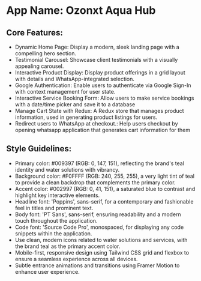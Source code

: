 # **App Name**: Ozonxt Aqua Hub

## Core Features:

- Dynamic Home Page: Display a modern, sleek landing page with a compelling hero section.
- Testimonial Carousel: Showcase client testimonials with a visually appealing carousel.
- Interactive Product Display: Display product offerings in a grid layout with details and WhatsApp-integrated selection.
- Google Authentication: Enable users to authenticate via Google Sign-In with context management for user state.
- Interactive Service Booking Form: Allow users to make service bookings with a date/time picker and save it to a database
- Manage Cart State with Redux: A Redux store that manages product information, used in generating product listings for users.
- Redirect users to WhatsApp at checkout.: Help users checkout by opening whatsapp application that generates cart information for them

## Style Guidelines:

- Primary color: #009397 (RGB: 0, 147, 151), reflecting the brand's teal identity and water solutions with vibrancy.
- Background color: #F0FFFF (RGB: 240, 255, 255), a very light tint of teal to provide a clean backdrop that complements the primary color.
- Accent color: #002997 (RGB: 0, 41, 151), a saturated blue to contrast and highlight key interactive elements.
- Headline font: 'Poppins', sans-serif, for a contemporary and fashionable feel in titles and prominent text.
- Body font: 'PT Sans', sans-serif, ensuring readability and a modern touch throughout the application.
- Code font: 'Source Code Pro', monospaced, for displaying any code snippets within the application.
- Use clean, modern icons related to water solutions and services, with the brand teal as the primary accent color.
- Mobile-first, responsive design using Tailwind CSS grid and flexbox to ensure a seamless experience across all devices.
- Subtle entrance animations and transitions using Framer Motion to enhance user experience.